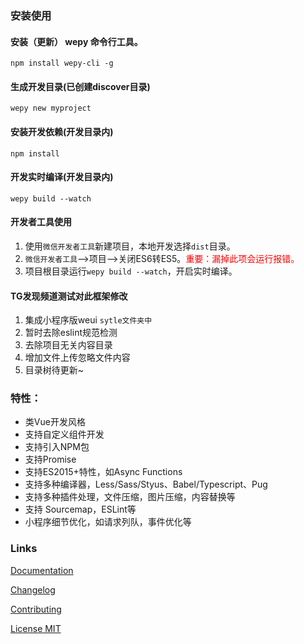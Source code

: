 ### 安装使用

#### 安装（更新） wepy 命令行工具。

```
npm install wepy-cli -g
```

#### 生成开发目录(已创建discover目录)

```
wepy new myproject
```
#### 安装开发依赖(开发目录内)

```
npm install
```
#### 开发实时编译(开发目录内)

```
wepy build --watch
```

#### 开发者工具使用

1. 使用`微信开发者工具`新建项目，本地开发选择`dist`目录。
2. `微信开发者工具`-->项目-->关闭ES6转ES5。<font style="color:red">重要：漏掉此项会运行报错。</font>
3. 项目根目录运行`wepy build --watch`，开启实时编译。

#### TG发现频道测试对此框架修改
1. 集成小程序版weui `sytle文件夹中`
2. 暂时去除eslint规范检测
3. 去除项目无关内容目录
4. 增加文件上传忽略文件内容
5. 目录树待更新~

### 特性：

* 类Vue开发风格
* 支持自定义组件开发
* 支持引入NPM包
* 支持Promise
* 支持ES2015+特性，如Async Functions
* 支持多种编译器，Less/Sass/Styus、Babel/Typescript、Pug
* 支持多种插件处理，文件压缩，图片压缩，内容替换等
* 支持 Sourcemap，ESLint等
* 小程序细节优化，如请求列队，事件优化等

### Links

[Documentation](https://wepyjs.github.io/wepy/)

[Changelog](https://wepyjs.github.io/wepy/#/CHANGELOG)

[Contributing](https://github.com/wepyjs/wepy/blob/master/CONTRIBUTING.md)

[License MIT](https://github.com/wepyjs/wepy/blob/master/LICENSE)

